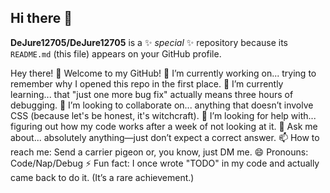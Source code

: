 ## Hi there 👋


**DeJure12705/DeJure12705** is a ✨ _special_ ✨ repository because its `README.md` (this file) appears on your GitHub profile.

Hey there! 👋 Welcome to my GitHub!
🔭 I’m currently working on... trying to remember why I opened this repo in the first place.
🌱 I’m currently learning... that "just one more bug fix" actually means three hours of debugging.
👯 I’m looking to collaborate on... anything that doesn’t involve CSS (because let's be honest, it's witchcraft).
🤔 I’m looking for help with... figuring out how my code works after a week of not looking at it.
💬 Ask me about... absolutely anything—just don’t expect a correct answer.
📫 How to reach me: Send a carrier pigeon or, you know, just DM me.
😄 Pronouns: Code/Nap/Debug
⚡ Fun fact: I once wrote "TODO" in my code and actually came back to do it. (It’s a rare achievement.)
